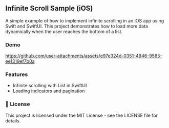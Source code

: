 ## Infinite Scroll Sample (iOS)

A simple example of how to implement infinite scrolling in an iOS app using Swift and SwiftUI.
This project demonstrates how to load more data dynamically when the user reaches the bottom of a list.

### Demo

https://github.com/user-attachments/assets/e97e324d-0351-4946-9585-ee1319ef7b0a

### Features
- Infinite scrolling with List in SwiftUI
- Loading indicators and pagination

### 📜 License
This project is licensed under the MIT License - see the LICENSE file for details.
